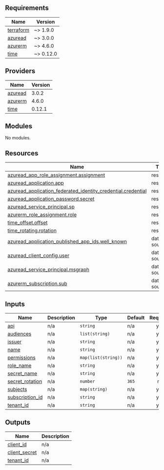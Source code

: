 ## Requirements

| Name | Version |
|------|---------|
| <a name="requirement_terraform"></a> [terraform](#requirement\_terraform) | ~> 1.9.0 |
| <a name="requirement_azuread"></a> [azuread](#requirement\_azuread) | ~> 3.0.0 |
| <a name="requirement_azurerm"></a> [azurerm](#requirement\_azurerm) | ~> 4.6.0 |
| <a name="requirement_time"></a> [time](#requirement\_time) | ~> 0.12.0 |

## Providers

| Name | Version |
|------|---------|
| <a name="provider_azuread"></a> [azuread](#provider\_azuread) | 3.0.2 |
| <a name="provider_azurerm"></a> [azurerm](#provider\_azurerm) | 4.6.0 |
| <a name="provider_time"></a> [time](#provider\_time) | 0.12.1 |

## Modules

No modules.

## Resources

| Name | Type |
|------|------|
| [azuread_app_role_assignment.assignment](https://registry.terraform.io/providers/hashicorp/azuread/latest/docs/resources/app_role_assignment) | resource |
| [azuread_application.app](https://registry.terraform.io/providers/hashicorp/azuread/latest/docs/resources/application) | resource |
| [azuread_application_federated_identity_credential.credential](https://registry.terraform.io/providers/hashicorp/azuread/latest/docs/resources/application_federated_identity_credential) | resource |
| [azuread_application_password.secret](https://registry.terraform.io/providers/hashicorp/azuread/latest/docs/resources/application_password) | resource |
| [azuread_service_principal.sp](https://registry.terraform.io/providers/hashicorp/azuread/latest/docs/resources/service_principal) | resource |
| [azurerm_role_assignment.role](https://registry.terraform.io/providers/hashicorp/azurerm/latest/docs/resources/role_assignment) | resource |
| [time_offset.offset](https://registry.terraform.io/providers/hashicorp/time/latest/docs/resources/offset) | resource |
| [time_rotating.rotation](https://registry.terraform.io/providers/hashicorp/time/latest/docs/resources/rotating) | resource |
| [azuread_application_published_app_ids.well_known](https://registry.terraform.io/providers/hashicorp/azuread/latest/docs/data-sources/application_published_app_ids) | data source |
| [azuread_client_config.user](https://registry.terraform.io/providers/hashicorp/azuread/latest/docs/data-sources/client_config) | data source |
| [azuread_service_principal.msgraph](https://registry.terraform.io/providers/hashicorp/azuread/latest/docs/data-sources/service_principal) | data source |
| [azurerm_subscription.sub](https://registry.terraform.io/providers/hashicorp/azurerm/latest/docs/data-sources/subscription) | data source |

## Inputs

| Name | Description | Type | Default | Required |
|------|-------------|------|---------|:--------:|
| <a name="input_api"></a> [api](#input\_api) | n/a | `string` | n/a | yes |
| <a name="input_audiences"></a> [audiences](#input\_audiences) | n/a | `list(string)` | n/a | yes |
| <a name="input_issuer"></a> [issuer](#input\_issuer) | n/a | `string` | n/a | yes |
| <a name="input_name"></a> [name](#input\_name) | n/a | `string` | n/a | yes |
| <a name="input_permissions"></a> [permissions](#input\_permissions) | n/a | `map(list(string))` | n/a | yes |
| <a name="input_role_name"></a> [role\_name](#input\_role\_name) | n/a | `string` | n/a | yes |
| <a name="input_secret_name"></a> [secret\_name](#input\_secret\_name) | n/a | `string` | n/a | yes |
| <a name="input_secret_rotation"></a> [secret\_rotation](#input\_secret\_rotation) | n/a | `number` | `365` | no |
| <a name="input_subjects"></a> [subjects](#input\_subjects) | n/a | `map(string)` | n/a | yes |
| <a name="input_subscription_id"></a> [subscription\_id](#input\_subscription\_id) | n/a | `string` | n/a | yes |
| <a name="input_tenant_id"></a> [tenant\_id](#input\_tenant\_id) | n/a | `string` | n/a | yes |

## Outputs

| Name | Description |
|------|-------------|
| <a name="output_client_id"></a> [client\_id](#output\_client\_id) | n/a |
| <a name="output_client_secret"></a> [client\_secret](#output\_client\_secret) | n/a |
| <a name="output_tenant_id"></a> [tenant\_id](#output\_tenant\_id) | n/a |
